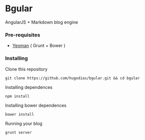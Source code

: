 # Bgular
AngularJS + Markdown blog engine


### Pre-requisites
* [Yeoman](yeoman.io) ( Grunt + Bower )

### Installing

Clone this repository
<pre><code>git clone https://github.com/hugodias/bgular.git && cd bgular</code></pre>

Installing dependences
<pre><code>npm install</code></pre>

Installing bower dependences
<pre><code>bower install</code></pre>

Running your blog
<pre><code>grunt server</code></pre>